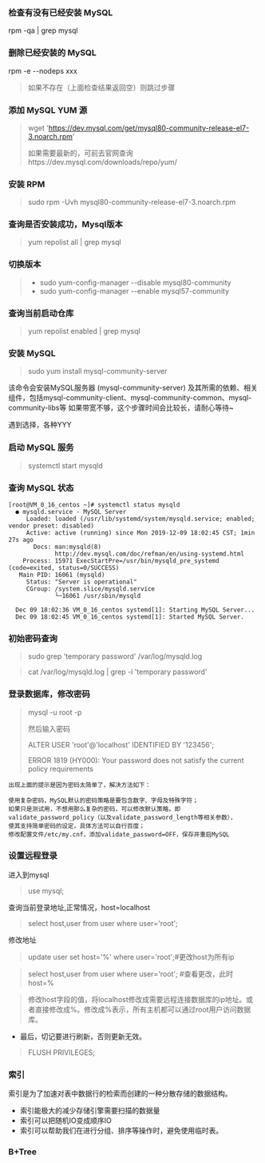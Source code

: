 ### 检查有没有已经安装 MySQL
rpm -qa | grep mysql

### 删除已经安装的 MySQL
rpm -e --nodeps xxx
> 如果不存在（上面检查结果返回空）则跳过步骤

### 添加 MySQL YUM 源

> wget 'https://dev.mysql.com/get/mysql80-community-release-el7-3.noarch.rpm'
> 
> 如果需要最新的，可前去官网查询https://dev.mysql.com/downloads/repo/yum/

### 安装 RPM
> sudo rpm -Uvh mysql80-community-release-el7-3.noarch.rpm

### 查询是否安装成功，Mysql版本
> yum repolist all | grep mysql

### 切换版本
> * sudo yum-config-manager --disable mysql80-community
> * sudo yum-config-manager --enable mysql57-community

### 查询当前启动仓库
> yum repolist enabled | grep mysql

### 安装 MySQL
> sudo yum install mysql-community-server

该命令会安装MySQL服务器 (mysql-community-server) 及其所需的依赖、相关组件，包括mysql-community-client、mysql-community-common、mysql-community-libs等
如果带宽不够，这个步骤时间会比较长，请耐心等待~

遇到选择，各种YYY

### 启动 MySQL 服务
> systemctl start mysqld

### 查询 MySQL 状态
```
[root@VM_0_16_centos ~]# systemctl status mysqld
  ● mysqld.service - MySQL Server
     Loaded: loaded (/usr/lib/systemd/system/mysqld.service; enabled; vendor preset: disabled)
     Active: active (running) since Mon 2019-12-09 18:02:45 CST; 1min 27s ago
       Docs: man:mysqld(8)
             http://dev.mysql.com/doc/refman/en/using-systemd.html
    Process: 15971 ExecStartPre=/usr/bin/mysqld_pre_systemd (code=exited, status=0/SUCCESS)
   Main PID: 16061 (mysqld)
     Status: "Server is operational"
     CGroup: /system.slice/mysqld.service
             └─16061 /usr/sbin/mysqld
  
  Dec 09 18:02:36 VM_0_16_centos systemd[1]: Starting MySQL Server...
  Dec 09 18:02:45 VM_0_16_centos systemd[1]: Started MySQL Server.
```
### 初始密码查询
> sudo grep 'temporary password' /var/log/mysqld.log

> cat /var/log/mysqld.log | grep -i 'temporary password'

### 登录数据库，修改密码
> mysql -u root -p
> 
> 然后输入密码
> 
> ALTER USER 'root'@'localhost' IDENTIFIED BY '123456';
> 
> ERROR 1819 (HY000): Your password does not satisfy the current policy requirements
```
出现上面的提示是因为密码太简单了，解决方法如下：

使用复杂密码，MySQL默认的密码策略是要包含数字、字母及特殊字符；
如果只是测试用，不想用那么复杂的密码，可以修改默认策略，即validate_password_policy（以及validate_password_length等相关参数），
使其支持简单密码的设定，具体方法可以自行百度；
修改配置文件/etc/my.cnf，添加validate_password=OFF，保存并重启MySQL
```

### 设置远程登录
进入到mysql
> use mysql;

查询当前登录地址,正常情况，host=localhost
> select host,user from user where user='root';

修改地址
> update user set host='%' where user='root';#更改host为所有ip

> select host,user from user where user='root'; #查看更改，此时 host=%

> 修改host字段的值，将localhost修改成需要远程连接数据库的ip地址。或者直接修改成%。修改成%表示，所有主机都可以通过root用户访问数据库。

* 最后，切记要进行刷新，否则更新无效。
> FLUSH PRIVILEGES;












### 索引
索引是为了加速对表中数据行的检索而创建的一种分散存储的数据结构。

* 索引能极大的减少存储引擎需要扫描的数据量
* 索引可以把随机IO变成顺序IO
* 索引可以帮助我们在进行分组、排序等操作时，避免使用临时表。

### B+Tree
